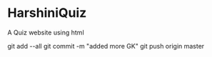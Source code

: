 # HarshiniQuiz
A Quiz website using html

git add --all
git commit -m "added more GK"
git push origin master
